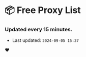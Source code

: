 # :package: Free Proxy List
### Updated every 15 minutes.

- Last updated: `2024-09-05 15:37`

:heart:
